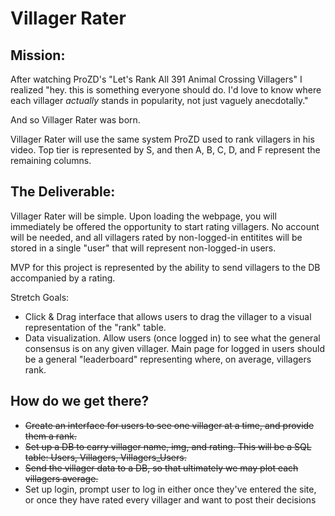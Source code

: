 # Villager Rater


## Mission:
After watching ProZD's "Let's Rank All 391 Animal Crossing Villagers" I realized "hey. this is something everyone should do. I'd love to know where each villager *actually* stands in popularity, not just vaguely anecdotally."

And so Villager Rater was born.

Villager Rater will use the same system ProZD used to rank villagers in his video. Top tier is represented by S, and then A, B, C, D, and F represent the remaining columns.

## The Deliverable:
Villager Rater will be simple. Upon loading the webpage, you will immediately be offered the opportunity to start rating villagers. No account will be needed, and all villagers rated by non-logged-in entitites will be stored in a single "user" that will represent non-logged-in users.

MVP for this project is represented by the ability to send villagers to the DB accompanied by a rating. 

Stretch Goals:
- Click & Drag interface that allows users to drag the villager to a visual representation of the "rank" table.
- Data visualization. Allow users (once logged in) to see what the general consensus is on any given villager. Main page for logged in users should be a general "leaderboard" representing where, on average, villagers rank.

## How do we get there?
- ~~Create an interface for users to see one villager at a time, and provide them a rank.~~
- ~~Set up a DB to carry villager name, img, and rating. This will be a SQL table: Users, Villagers, Villagers_Users.~~
- ~~Send the villager data to a DB, so that ultimately we may plot each villagers average.~~
- Set up login, prompt user to log in either once they've entered the site, or once they have rated every villager and want to post their decisions
